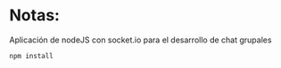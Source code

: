 # Notas:

Aplicación de nodeJS con socket.io para el desarrollo de chat grupales

```
npm install
```